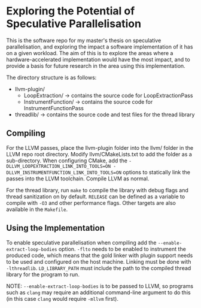 # Exploring the Potential of Speculative Parallelisation

This is the software repo for my master's thesis on speculative parallelisation, and exploring the impact a software implementation of it has on a given workload. The aim of this is to explore the areas where a hardware-accelerated implementation would have the most impact, and to provide a basis for future research in the area using this implementation.

The directory structure is as follows:
- llvm-plugin/ 
  - LoopExtraction/ -> contains the source code for LoopExtractionPass
  - InstrumentFunction/ -> contains the source code for InstrumentFunctionPass
- threadlib/ -> contains the source code and test files for the thread library

## Compiling

For the LLVM passes, place the llvm-plugin folder into the llvm/ folder in the LLVM repo root directory. Modify llvm/CMakeLists.txt to add the folder as a sub-directory. When configuring CMake, add the `-DLLVM_LOOPEXTRACTION_LINK_INTO_TOOLS=ON -DLLVM_INSTRUMENTFUNCTION_LINK_INTO_TOOLS=ON` options to statically link the passes into the LLVM toolchain. Compile LLVM as normal.

For the thread library, run `make` to compile the library with debug flags and thread sanitization on by default. `RELEASE` can be defined as a variable to compile with `-O3` and other performance flags. Other targets are also available in the `Makefile`.

## Using the Implementation

To enable speculative parallelisation when compiling add the `--enable-extract-loop-bodies` option. `-flto` needs to be enabled to instrument the produced code, which means that the gold linker with plugin support needs to be used and configured on the host machine. Linking must be done with `-lthreadlib`. `LD_LIBRARY_PATH` must include the path to the compiled thread library for the program to run.

NOTE: `--enable-extract-loop-bodies` is to be passed to LLVM, so programs such as `clang` may require an additional command-line argument to do this (in this case `clang` would require `-mllvm` first).
